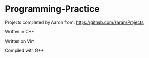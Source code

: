 # Programming-Practice
Projects completed by Aaron from: https://github.com/karan/Projects

Written in C++

Written on Vim

Compiled with G++ 
